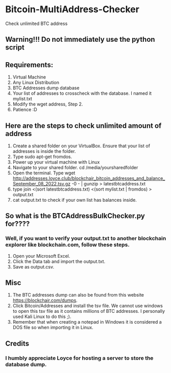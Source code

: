# Bitcoin-MultiAddress-Checker
 Check unlimited BTC address 

## Warning!!! Do not immediately use the python script

## Requirements:
1) Virtual Machine
2) Any Linux Distribution
3) BTC Addresses dump database
4) Your list of addresses to crosscheck with the database. I named it mylist.txt
5) Modify the wget address, Step 2. 
6) Patience :D

## Here are the steps to check unlimited amount of address

1) Create a shared folder on your VirtualBox. Ensure that your list of addresses is inside the folder.
2) Type sudo apt-get fromdos.
3) Power up your virtual machine with Linux
4) Navigate to your shared folder. cd /media/yoursharedfolder 
5) Open the terminal. Type wget http://addresses.loyce.club/blockchair_bitcoin_addresses_and_balance_September_08_2022.tsv.gz -0 - | gunzip > latestbtcaddress.txt
6) type join <(sort latestbtcaddress.txt) <(sort mylist.txt | fromdos) > output.txt
7) cat output.txt to check if your own list has balances inside. 

## So what is the BTCAddressBulkChecker.py for????
### Well, if you want to verify your output.txt to another blockchain explorer like blockchain.com, follow these steps.
1) Open your Microsoft Excel. 
2) Click the Data tab and import the output.txt. 
3) Save as output.csv.

## Misc
1) The BTC addresses dump can also be found from this website https://blockchair.com/dumps. 
2) Click Bitcoin/Addresses and install the tsv file. We cannot use windows to open this tsv file as it contains millions of BTC addresses. I personally used Kali Linux to do this ;).
3) Remember that when creating a notepad in Windows it is considered a DOS file so when importing it in Linux.

## Credits
### I humbly appreciate Loyce for hosting a server to store the database dump. 